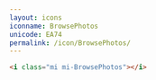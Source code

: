 ```yaml
---
layout: icons
iconname: BrowsePhotos
unicode: EA74
permalink: /icon/BrowsePhotos/
---
```


``` html
<i class="mi mi-BrowsePhotos"></i>
```
